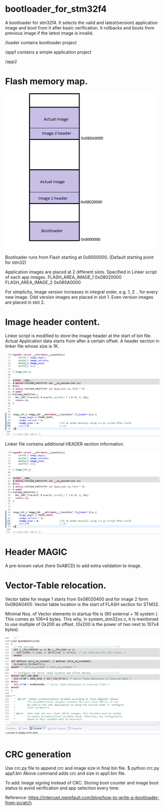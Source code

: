 # bootloader_for_stm32f4

A bootloader for stm32f4. It selects the valid and latest(version) application image and boot from it after basic verification. It rollbacks and boots from previous image if the latest image is invalid.


/loader contains bootloader project

/app1   contains a simple application project 

/app2


# Flash memory map.

![GitHub Logo](/images/memory_map.png)


Bootloader runs from Flash starting at 0x8000000. (Default starting point for stm32) 

Application images are placed at 2 different slots. Specified in Linker script of each app images.
FLASH_AREA_IMAGE_1   0x08020000
FLASH_AREA_IMAGE_2   0x080A0000

For simplicity, image version increases in integral order, e.g. 1, 2 .. for every new image.
Odd version images are placed in slot 1. Even version images are placed in slot 2. 


# Image header content.
Linker script is modified to store the image header at the start of bin file. Actual Application data starts from  after a certain offset. A header section in linker file whose size is 1K.

![GitHub Logo](/images/header_format.png)

                                                                                                                                                                                                                                                                                                                       
Linker file contains additional HEADER section information.

![GitHub Logo](/images/header_format.png)

# Header MAGIC 
A pre-known value (here 0xABCD) to add extra validation to image.

# Vector-Table relocation.
Vector table for image 1 starts from 0x08020400 and for image 2 form 0x080A0400. Vector table location is the start of FLASH section for STM32.

Minimal Nos. of Vector elements in startup file is (90 external + 16 system ). This comes as 106*4 bytes. This why, in system_stm32xx.c, it is mentioned to use multiple of 0x200 as offset. (0x200 is the power of two next to 107x4 bytes). 

![GitHub Logo](/images/image_table_relocation.png)

# CRC generation
Use crc.py file to append crc and image size in final bin file.
$ python crc.py app1.bin 
Above command adds crc and size in app1.bin file.


To add:
Image signing instead of CRC.
Storing boot counter and image boot status to avoid verification and app selection every time.

Reference:
https://interrupt.memfault.com/blog/how-to-write-a-bootloader-from-scratch
